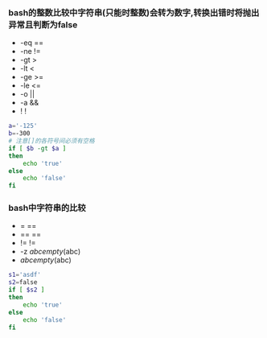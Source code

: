 ### bash的整数比较中字符串(只能时整数)会转为数字,转换出错时将抛出异常且判断为false

* -eq ==
* -ne !=
* -gt >
* -lt <
* -ge >=
* -le <=
* -o ||
* -a &&
* ! !

```bash
a='-125'
b=-300
# 注意[]的各符号间必须有空格
if [ $b -gt $a ]
then
    echo 'true'
else
    echo 'false'
fi
```

### bash中字符串的比较

* = ==
* == ==
* != !=
* -z $abc empty($abc)
* $abc empty($abc)

```bash
s1='asdf'
s2=false
if [ $s2 ]
then
    echo 'true'
else
    echo 'false'
fi
```
